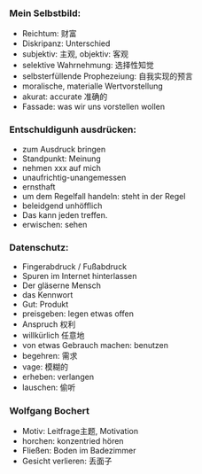 ### Mein Selbstbild:
- Reichtum: 财富
- Diskripanz: Unterschied
- subjektiv: 主观, objektiv: 客观
- selektive Wahrnehmung: 选择性知觉
- selbsterfüllende Prophezeiung: 自我实现的预言
- moralische, materialle Wertvorstellung
- akurat: accurate 准确的
- Fassade: was wir uns vorstellen wollen

### Entschuldigunh ausdrücken:
- zum Ausdruck bringen
- Standpunkt: Meinung
- nehmen xxx auf mich
- unaufrichtig-unangemessen
- ernsthaft
- um dem Regelfall handeln: steht in der Regel
- beleidgend unhöfflich
- Das kann jeden treffen.
- erwischen: sehen

### Datenschutz:
- Fingerabdruck / Fußabdruck
- Spuren im Internet hinterlassen
- Der gläserne Mensch
- das Kennwort
- Gut: Produkt
- preisgeben: legen etwas offen 
- Anspruch 权利
- willkürlich 任意地
- von etwas Gebrauch machen: benutzen
- begehren: 需求
- vage: 模糊的
- erheben: verlangen
- lauschen: 偷听

### Wolfgang Bochert
- Motiv: Leitfrage主题, Motivation
- horchen: konzentried hören
- Fließen: Boden im Badezimmer
- Gesicht verlieren: 丢面子
